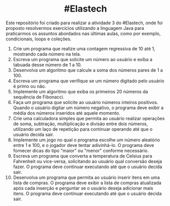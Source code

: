 <h1 align="center"><strong>#Elastech</strong></h1>

Este repositório foi criado para realizar a atividade 3 do #Elastech, onde foi proposto resolvermos exercícios utilizando a linguagem Java para praticarmos os assuntos abordados nas últimas aulas, como por exemplo, condicionais, loops e coleções.


<ol>
<li>Crie um programa que realize uma contagem regressiva de 10 até 1, mostrando cada número na tela.</li>
<li>Escreva um programa que solicite um número ao usuário e exiba a tabuada desse número de 1 a 10.</li>
<li>Desenvolva um algoritmo que calcule a soma dos números pares de 1 a 100.</li>
<li>Escreva um programa que verifique se um número digitado pelo usuário é primo ou não.</li>
<li>Implemente um algoritmo que exiba os primeiros 20 números da sequência de Fibonacci.</li>
<li>Faça um programa que solicite ao usuário números inteiros positivos. Quando o usuário digitar um número negativo, o programa deve exibir a média dos números inseridos até aquele momento.</li>
<li>Crie uma calculadora simples que permita ao usuário realizar operações de soma, subtração, multiplicação e divisão entre dois números, utilizando um laço de repetição para continuar operando até que o usuário decida sair.</li>
<li>Implemente um jogo no qual o programa escolhe um número aleatório entre 1 e 100, e o jogador deve tentar adivinhá-lo. O programa deve fornecer dicas do tipo "maior" ou "menor" conforme necessário.</li>
<li>Escreva um programa que converta a temperatura de Celsius para Fahrenheit ou vice-versa, solicitando ao usuário qual conversão deseja fazer. O programa deve continuar executando até que o usuário decida sair.</li>
<li>Desenvolva um programa que permita ao usuário inserir itens em uma lista de compras. O programa deve exibir a lista de compras atualizada após cada inserção e perguntar se o usuário deseja adicionar mais itens. O programa deve continuar executando até que o usuário decida sair.</li>
